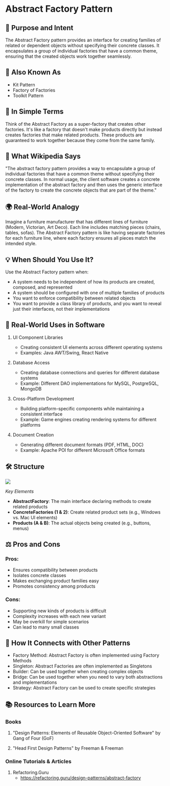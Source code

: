 # Abstract Factory Pattern

## 🧠 Purpose and Intent
The Abstract Factory pattern provides an interface for creating families of related or dependent objects without specifying their concrete classes. It encapsulates a group of individual factories that have a common theme, ensuring that the created objects work together seamlessly.

## 🔑 Also Known As
- Kit Pattern
- Factory of Factories
- Toolkit Pattern

## 📝 In Simple Terms
Think of the Abstract Factory as a super-factory that creates other factories. It's like a factory that doesn't make products directly but instead creates factories that make related products. These products are guaranteed to work together because they come from the same family.

## 📖 What Wikipedia Says
"The abstract factory pattern provides a way to encapsulate a group of individual factories that have a common theme without specifying their concrete classes. In normal usage, the client software creates a concrete implementation of the abstract factory and then uses the generic interface of the factory to create the concrete objects that are part of the theme."

## 🌍 Real-World Analogy
Imagine a furniture manufacturer that has different lines of furniture (Modern, Victorian, Art Deco). Each line includes matching pieces (chairs, tables, sofas). The Abstract Factory pattern is like having separate factories for each furniture line, where each factory ensures all pieces match the intended style.

## 💡 When Should You Use It?
Use the Abstract Factory pattern when:
- A system needs to be independent of how its products are created, composed, and represented
- A system should be configured with one of multiple families of products
- You want to enforce compatibility between related objects
- You want to provide a class library of products, and you want to reveal just their interfaces, not their implementations

## 🚀 Real-World Uses in Software
1. UI Component Libraries
   - Creating consistent UI elements across different operating systems
   - Examples: Java AWT/Swing, React Native

2. Database Access
   - Creating database connections and queries for different database systems
   - Example: Different DAO implementations for MySQL, PostgreSQL, MongoDB

3. Cross-Platform Development
   - Building platform-specific components while maintaining a consistent interface
   - Example: Game engines creating rendering systems for different platforms

4. Document Creation
   - Generating different document formats (PDF, HTML, DOC)
   - Example: Apache POI for different Microsoft Office formats

## 🛠️ Structure
![](https://raw.githubusercontent.com/asifjoardar/Design-Patterns-Palette/refs/heads/master/abstract-factory/abstract-factory.png)

*Key Elements*
- **AbstractFactory**: The main interface declaring methods to create related products
- **ConcreteFactories (1 & 2)**: Create related product sets (e.g., Windows vs. Mac UI elements)
- **Products (A & B)**: The actual objects being created (e.g., buttons, menus)

## ⚖️ Pros and Cons
### Pros:
- Ensures compatibility between products
- Isolates concrete classes
- Makes exchanging product families easy
- Promotes consistency among products

### Cons:
- Supporting new kinds of products is difficult
- Complexity increases with each new variant
- May be overkill for simple scenarios
- Can lead to many small classes

## 🔗 How It Connects with Other Patterns
- Factory Method: Abstract Factory is often implemented using Factory Methods
- Singleton: Abstract Factories are often implemented as Singletons
- Builder: Can be used together when creating complex objects
- Bridge: Can be used together when you need to vary both abstractions and implementations
- Strategy: Abstract Factory can be used to create specific strategies

## 📚 Resources to Learn More

### Books
1. "Design Patterns: Elements of Reusable Object-Oriented Software" by Gang of Four (GoF)

2. "Head First Design Patterns" by Freeman & Freeman

### Online Tutorials & Articles
1. Refactoring.Guru
   - https://refactoring.guru/design-patterns/abstract-factory
